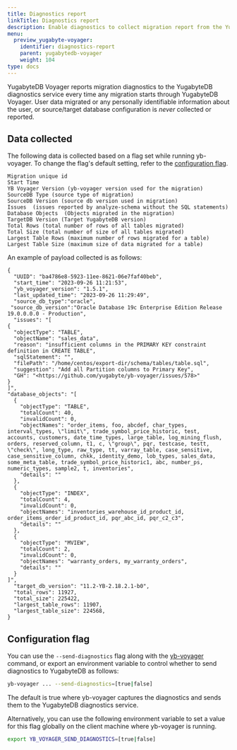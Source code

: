 ```yaml
---
title: Diagnostics report
linkTitle: Diagnostics report
description: Enable diagnostics to collect migration report from the YugabyteDB diagnostics service.
menu:
  preview_yugabyte-voyager:
    identifier: diagnostics-report
    parent: yugabytedb-voyager
    weight: 104
type: docs
---
```


YugabyteDB Voyager reports migration diagnostics to the YugabyteDB diagnostics service every time any migration starts through YugabyteDB Voyager. User data migrated or any personally identifiable information about the user, or source/target database configuration is _never_ collected or reported.

## Data collected

The following data is collected based on a flag set while running yb-voyager. To change the flag's default setting,
refer to the [configuration flag](#configuration-flag).

```output
Migration unique id
Start Time
YB Voyager Version (yb-voyager version used for the migration)
SourceDB Type (source type of migration)
SourceDB Version (source db version used in migration)
Issues  (issues reported by analyze-schema without the SQL statements)
Database Objects  (Objects migrated in the migration)
TargetDB Version (Target YugabyteDB version)
Total Rows (total number of rows of all tables migrated)
Total Size (total number of size of all tables migrated)
Largest Table Rows (maximum number of rows migrated for a table)
Largest Table Size (maximum size of data migrated for a table)
```

An example of payload collected is as follows:

```output
{
  "UUID": "ba4786e8-5923-11ee-8621-06e7faf40beb",
  "start_time": "2023-09-26 11:21:53",
  "yb_voyager_version": "1.5.1",
  "last_updated_time": "2023-09-26 11:29:49",
  "source_db_type":"oracle",
 "source_db_version":"Oracle Database 19c Enterprise Edition Release 19.0.0.0.0 - Production",
  "issues": "[
{
  "objectType": "TABLE",
  "objectName": "sales_data",
  "reason": "insufficient columns in the PRIMARY KEY constraint definition in CREATE TABLE",
  "sqlStatement": "",
  "filePath": "/home/centos/export-dir/schema/tables/table.sql",
  "suggestion": "Add all Partition columns to Primary Key",
  "GH": "<https://github.com/yugabyte/yb-voyager/issues/578>"
}
]",
"database_objects": "[
  {
    "objectType": "TABLE",
    "totalCount": 40,
    "invalidCount": 0,
    "objectNames": "order_items, foo, abcdef, char_types, interval_types, \"limit\", trade_symbol_price_historic, test, accounts, customers, date_time_types, large_table, log_mining_flush, orders, reserved_column, t1, c, \"group\", pqr, testcase, testt, \"check\", long_type, raw_type, tt, varray_table, case_sensitive, case_sensitive_column, chkk, identity_demo, lob_types, sales_data, some_meta_table, trade_symbol_price_historic1, abc, number_ps, numeric_types, sample2, t, inventories",
    "details": ""
  },
  {
    "objectType": "INDEX",
    "totalCount": 4,
    "invalidCount": 0,
    "objectNames": "inventories_warehouse_id_product_id, order_items_order_id_product_id, pqr_abc_id, pqr_c2_c3",
    "details": ""
  },
  {
    "objectType": "MVIEW",
    "totalCount": 2,
    "invalidCount": 0,
    "objectNames": "warranty_orders, my_warranty_orders",
    "details": ""
  }
]",
  "target_db_version": "11.2-YB-2.18.2.1-b0",
  "total_rows": 11927,
  "total_size": 225422,
  "largest_table_rows": 11907,
  "largest_table_size": 224568,
}
```

## Configuration flag

You can use the `--send-diagnostics` flag along with the [yb-voyager](../reference/yb-voyager-cli/) command, or export an environment variable to control whether to send diagnostics to YugabyteDB as follows:

```sh
yb-voyager ... --send-diagnostics=[true|false]
```

The default is true where yb-voyager captures the diagnostics and sends them to the YugabyteDB diagnostics service.

Alternatively, you can use the following environment variable to set a value for this flag globally on the client machine where yb-voyager is running.

```sh
export YB_VOYAGER_SEND_DIAGNOSTICS=[true|false]
```
